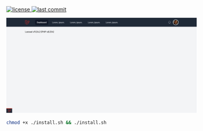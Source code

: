 <div align="left">
  <a href="https://github.com/SantosVilanculos/laravel/blob/main/LICENSE">
    <img
      src="https://img.shields.io/github/license/SantosVilanculos/laravel"
      alt="license"
    />
  </a>
  <a href="https://github.com/SantosVilanculos/laravel/commits/main">
    <img
      src="https://img.shields.io/github/last-commit/SantosVilanculos/laravel"
      alt="last commit"
    />
  </a>
</div>

![](./screenshot.png)

```sh
chmod +x ./install.sh && ./install.sh
```
